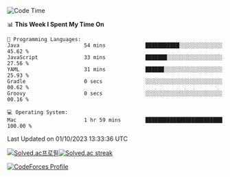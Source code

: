 
<!--START_SECTION:waka-->
![Code Time](http://img.shields.io/badge/Code%20Time-3%2C026%20hrs%2021%20mins-blue)

📊 **This Week I Spent My Time On** 

```text
💬 Programming Languages: 
Java                     54 mins             ███████████░░░░░░░░░░░░░░   45.62 % 
JavaScript               33 mins             ███████░░░░░░░░░░░░░░░░░░   27.56 % 
YAML                     31 mins             ██████░░░░░░░░░░░░░░░░░░░   25.93 % 
Gradle                   0 secs              ░░░░░░░░░░░░░░░░░░░░░░░░░   00.62 % 
Groovy                   0 secs              ░░░░░░░░░░░░░░░░░░░░░░░░░   00.16 % 

💻 Operating System: 
Mac                      1 hr 59 mins        █████████████████████████   100.00 % 
```


 Last Updated on 01/10/2023 13:33:36 UTC
<!--END_SECTION:waka-->


[![Solved.ac프로필](http://mazassumnida.wtf/api/generate_badge?boj=hckim96)](https://solved.ac/hckim96)[![Solved.ac streak](http://mazandi.herokuapp.com/api?handle=hckim96&theme=dark)](https://solved.ac/hckim96)


[![CodeForces Profile](https://cf.leed.at?id=hckim96)](https://codeforces.com/profile/hckim96)

